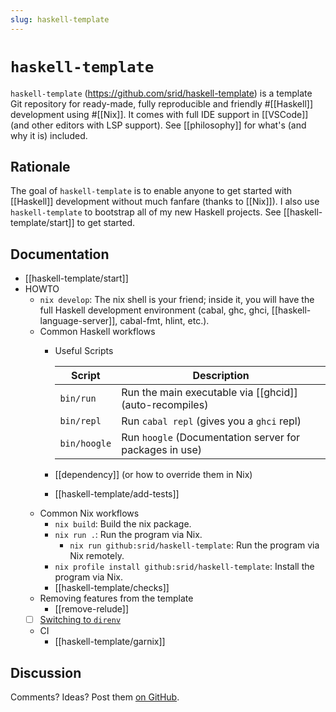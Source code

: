 ```yaml
---
slug: haskell-template
---
```


# `haskell-template`

`haskell-template` (<https://github.com/srid/haskell-template>) is a template Git repository for ready-made, fully reproducible and friendly #[[Haskell]] development using #[[Nix]]. It comes with full IDE support in [[VSCode]] (and other editors with LSP support). See [[philosophy]] for what's (and why it is) included.

## Rationale

The goal of `haskell-template` is to enable anyone to get started with [[Haskell]] development without much fanfare (thanks to [[Nix]]). I also use `haskell-template` to bootstrap all of my new Haskell projects. See [[haskell-template/start]] to get started.

## Documentation

- [[haskell-template/start]]
- HOWTO
  - `nix develop`: The nix shell is your friend; inside it, you will have the full Haskell development environment (cabal, ghc, ghci, [[haskell-language-server]], cabal-fmt, hlint, etc.).
  - Common Haskell workflows
    - Useful Scripts

      | Script       | Description                                             |
      | ------------ | ------------------------------------------------------- |
      | `bin/run`    | Run the main executable via [[ghcid]] (auto-recompiles) |
      | `bin/repl`   | Run `cabal repl` (gives you a `ghci` repl)              |
      | `bin/hoogle` | Run `hoogle` (Documentation server for packages in use) |

    - [[dependency]] (or how to override them in Nix)
    - [[haskell-template/add-tests]]
  - Common Nix workflows
    - `nix build`: Build the nix package.
    - `nix run .`: Run the program via Nix.
      - `nix run github:srid/haskell-template`: Run the program via Nix remotely.
    - `nix profile install github:srid/haskell-template`: Install the program via Nix.
    - [[haskell-template/checks]]
  - Removing features from the template
    - [[remove-relude]]
  - [ ] [Switching to `direnv`](https://github.com/srid/haskell-template/issues/3)
  - CI
    - [[haskell-template/garnix]]


## Discussion

Comments? Ideas? Post them [on GitHub](https://github.com/srid/haskell-template/discussions).